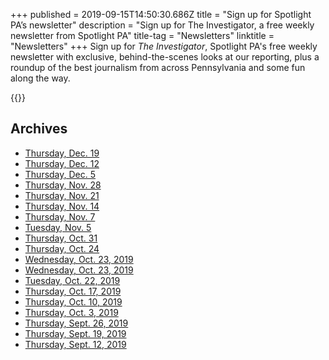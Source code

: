 +++
published = 2019-09-15T14:50:30.686Z
title = "Sign up for Spotlight PA’s newsletter"
description = "Sign up for The Investigator, a free weekly newsletter from Spotlight PA"
title-tag = "Newsletters"
linktitle = "Newsletters"
+++
Sign up for *The Investigator*, Spotlight PA's free weekly newsletter with exclusive, behind-the-scenes looks at our reporting, plus a roundup of the best journalism from across Pennsylvania and some fun along the way.

{{<newsletter-form>}}

## Archives

* [Thursday, Dec. 19](http://eepurl.com/gM8RFb)
* [Thursday, Dec. 12](http://eepurl.com/gMvUTH)
* [Thursday, Dec. 5](http://eepurl.com/gK5dBH)
* [Thursday, Nov. 28](http://eepurl.com/gKDpZr)
* [Thursday, Nov. 21](http://eepurl.com/gKhUD1)
* [Thursday, Nov. 14](http://eepurl.com/gJvlf9)
* [Thursday, Nov. 7](http://eepurl.com/gIPXmH)
* [Tuesday, Nov. 5](http://eepurl.com/gIEl_v)
* [Thursday, Oct. 31](http://eepurl.com/gIaCFz)
* [Thursday, Oct. 24](http://eepurl.com/gHkXWj)
* [Wednesday, Oct. 23, 2019](http://eepurl.com/gHvIZD)
* [Wednesday, Oct. 23, 2019](http://eepurl.com/gHp8Tz)
* [Tuesday, Oct. 22, 2019](http://eepurl.com/gHh1Gj)
* [Thursday, Oct. 17, 2019](http://eepurl.com/gGJf9f)
* [Thursday, Oct. 10, 2019](http://eepurl.com/gFmYXv)
* [Thursday, Oct. 3, 2019](http://eepurl.com/gEB2Af)
* [Thursday, Sept. 26, 2019](http://eepurl.com/gDUHcj)
* [Thursday, Sept. 19, 2019](http://eepurl.com/gDAg8P)
* [Thursday, Sept. 12, 2019](http://eepurl.com/gBr0ez)
